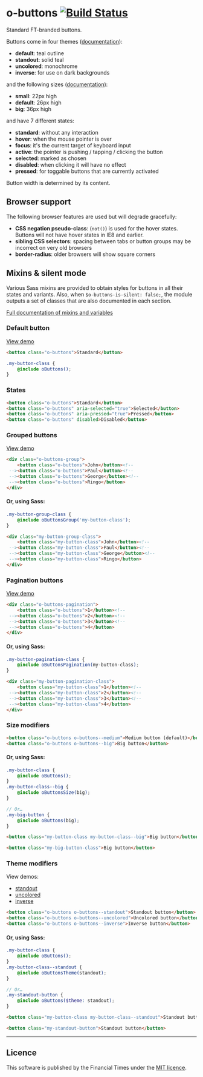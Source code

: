 # o-buttons [![Build Status](https://travis-ci.org/Financial-Times/o-buttons.png?branch=master)](https://travis-ci.org/Financial-Times/o-buttons)

Standard FT-branded buttons.

Buttons come in four themes ([documentation](#theme-modifiers)):

* __default__: teal outline
* __standout__: solid teal
* __uncolored__: monochrome
* __inverse__: for use on dark backgrounds

and the following sizes ([documentation](#size-modifiers)):

* __small__: 22px high
* __default__: 26px high
* __big__: 36px high

and have 7 different states:

* __standard__: without any interaction
* __hover__: when the mouse pointer is over
* __focus__: it's the current target of keyboard input
* __active__: the pointer is pushing / tapping / clicking the button
* __selected__: marked as chosen
* __disabled__: when clicking it will have no effect
* __pressed__: for toggable buttons that are currently activated

Button width is determined by its content.

## Browser support

The following browser features are used but will degrade gracefully:

* __CSS negation pseudo-class__: (`not()`) is used for the hover states. Buttons will not have hover states in IE8 and earlier.
* __sibling CSS selectors__: spacing between tabs or button groups may be incorrect on very old browsers
* __border-radius__: older browsers will show square corners

## Mixins & silent mode

Various Sass mixins are provided to obtain styles for buttons in all their states and variants. Also, when `$o-buttons-is-silent: false;`, the module outputs a set of classes that are also documented in each section.

[Full documentation of mixins and variables](http://sassdoc.webservices.ft.com/v1/sassdoc/o-buttons)

### Default button

[View demo](http://build.origami.ft.com/v2/files/o-buttons@2.0.3/demos/individual.html)

```html
<button class="o-buttons">Standard</button>
```

```scss
.my-button-class {
	@include oButtons();
}
```

### States

```html
<button class="o-buttons">Standard</button>
<button class="o-buttons" aria-selected="true">Selected</button>
<button class="o-buttons" aria-pressed="true">Pressed</button>
<button class="o-buttons" disabled>Disabled</button>
```

### Grouped buttons

[View demo](http://build.origami.ft.com/v2/files/o-buttons/demos/grouped.html)

```html
<div class="o-buttons-group">
    <button class="o-buttons">John</button><!--
 --><button class="o-buttons">Paul</button><!--
 --><button class="o-buttons">George</button><!--
 --><button class="o-buttons">Ringo</button>
</div>
```

#### Or, using Sass:

```scss
.my-button-group-class {
	@include oButtonsGroup('my-button-class');
}
```

```html
<div class="my-button-group-class">
    <button class="my-button-class">John</button><!--
 --><button class="my-button-class">Paul</button><!--
 --><button class="my-button-class">George</button><!--
 --><button class="my-button-class">Ringo</button>
</div>
```


### Pagination buttons

[View demo](http://build.origami.ft.com/v2/files/o-buttons/demos/pagination.html)

```html
<div class="o-buttons-pagination">
    <button class="o-buttons">1</button><!--
 --><button class="o-buttons">2</button><!--
 --><button class="o-buttons">3</button><!--
 --><button class="o-buttons">4</button>
</div>
```

#### Or, using Sass:

```scss
.my-button-pagination-class {
	@include oButtonsPagination(my-button-class);
}
```

```html
<div class="my-button-pagination-class">
    <button class="my-button-class">1</button><!--
 --><button class="my-button-class">2</button><!--
 --><button class="my-button-class">3</button><!--
 --><button class="my-button-class">4</button>
</div>
```

### Size modifiers

```html
<button class="o-buttons o-buttons--medium">Medium button (default)</button>
<button class="o-buttons o-buttons--big">Big button</button>
```

#### Or, using Sass:

```scss
.my-button-class {
	@include oButtons();
}
.my-button-class--big {
	@include oButtonsSize(big);
}

// Or…
.my-big-button {
	@include oButtons(big);
}
```

```html
<button class="my-button-class my-button-class--big">Big button</button>

<button class="my-big-button-class">Big button</button>
```

### Theme modifiers

View demos:

- [standout](http://build.origami.ft.com/v2/files/o-buttons/demos/individual-standout.html)
- [uncolored](http://build.origami.ft.com/v2/files/o-buttons/demos/individual-uncolored.html)
- [inverse](http://build.origami.ft.com/v2/files/o-buttons/demos/individual-inverse.html)

```html
<button class="o-buttons o-buttons--standout">Standout button</button>
<button class="o-buttons o-buttons--uncolored">Uncolored button</button>
<button class="o-buttons o-buttons--inverse">Inverse button</button>
```

#### Or, using Sass:

```scss
.my-button-class {
	@include oButtons();
}
.my-button-class--standout {
	@include oButtonsTheme(standout);
}

// Or…
.my-standout-button {
	@include oButtons($theme: standout);
}
```

```html
<button class="my-button-class my-button-class--standout">Standout button</button>

<button class="my-standout-button">Standout button</button>
```

----

## Licence

This software is published by the Financial Times under the [MIT licence](http://opensource.org/licenses/MIT).
